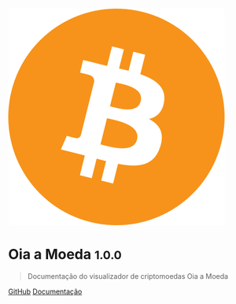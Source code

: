 ![logo](Docs/GitPage/_images/logo.svg)

# Oia a Moeda <small>1.0.0</small>

> Documentação do visualizador de criptomoedas Oia a Moeda


[GitHub](https://github.com/fga-eps-mds/2022-1-OiaAMoeda.git)
[Documentação](#visão-geral)